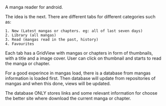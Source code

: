 A manga reader for android.

The idea is the next. There are different tabs for different categories such as:

    1. New (Latest mangas or chapters. eg: all of last seven days)
    2. Library (all mangas)
    3. Read (mangas read in the past, history)
    4. Favourites

Each tab has a GridView with mangas or chapters in form of thumbnails, with a title and a image cover. User can click on thumbnail and starts to read the manga or chapter.

For a good experince in mangas load, there is a database from mangas information is loaded first. Then database will update from repositories of mangas and when this done, views will be updated.

The database ONLY stores links and some relevant information for choose the better site where download the current manga or chapter.
